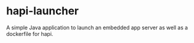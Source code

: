 # hapi-launcher
A simple Java application to launch an embedded app server as well as a dockerfile for hapi.
